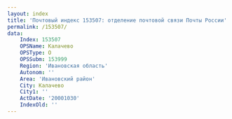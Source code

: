 ```yaml
---
layout: index
title: 'Почтовый индекс 153507: отделение почтовой связи Почты России'
permalink: /153507/
data:
    Index: 153507
    OPSName: Калачево
    OPSType: О
    OPSSubm: 153999
    Region: 'Ивановская область'
    Autonom: ''
    Area: 'Ивановский район'
    City: Калачево
    City1: ''
    ActDate: '20001030'
    IndexOld: ''
---
```

